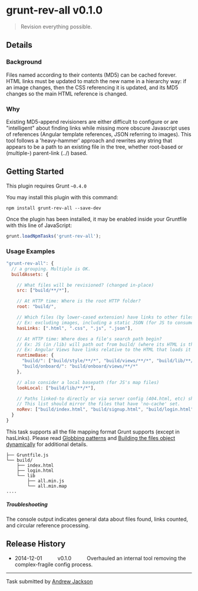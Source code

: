 # grunt-rev-all v0.1.0 

> Revision everything possible.

## Details
### Background
Files named according to their contents (MD5) can be cached forever. HTML links must be updated to match the new name in a hierarchy way: if an image changes, then the CSS referencing it is updated, and its MD5 changes so the main HTML reference is changed. 

### Why
Existing MD5-append revisioners are either difficult to configure or are "intelligent" about finding links while missing more obscure Javascript uses of references (Angular template references, JSON referring to images). This tool follows a 'heavy-hammer' approach and rewrites any string that appears to be a path to an existing file in the tree, whether root-based or (multiple-) parent-link (../) based.

## Getting Started
This plugin requires Grunt `~0.4.0`

You may install this plugin with this command:

```shell
npm install grunt-rev-all --save-dev
```

Once the plugin has been installed, it may be enabled inside your Gruntfile with this line of JavaScript:

```js
grunt.loadNpmTasks('grunt-rev-all');
```
### Usage Examples

```js
"grunt-rev-all": {
  // a grouping. Multiple is OK.
  buildAssets: {  

    // What files will be revisioned? (changed in-place)
    src: ["build/**/*"],

    // At HTTP time: Where is the root HTTP folder? 
    root: "build/",

    // Which files (by lower-cased extension) have links to other files? 
    // Ex: excluding images, including a static JSON (for JS to consume) that could have links.
    hasLinks: [".html", ".css", ".js", ".json"],

    // At HTTP time: Where does a file's search path begin? 
    // Ex: JS (in /lib) will path out from build/ (where its HTML is that loaded it).
    // Ex: Angular Views have links relative to the HTML that loads it (build/onboard)
    runtimeBase: {
      "build/": ["build/style/**/*", "build/views/**/*", "build/lib/**/*"],
      "build/onboard/": "build/onboard/views/**/*"
    },

    // also consider a local basepath (for JS's map files)
    lookLocal: ["build/lib/**/*"],

    // Paths linked-to directly or via server config (404.html, etc) should never be renamed.
    // This list should mirror the files that have 'no-cache' set.
    noRev: ["build/index.html", "build/signup.html", "build/login.html"]
  }
}
```

This task supports all the file mapping format Grunt supports (except in hasLinks). Please read [Globbing patterns](http://gruntjs.com/configuring-tasks#globbing-patterns) and [Building the files object dynamically](http://gruntjs.com/configuring-tasks#building-the-files-object-dynamically) for additional details.

```shell
├── Gruntfile.js
└── build/
    ├── index.html
    ├── login.html
    └── lib
        ├── all.min.js
        └── all.min.map
....

```

##### Troubleshooting

The console output indicates general data about files found, links counted, and circular reference processing. 

## Release History

 * 2014-12-01   v0.1.0   Overhauled an internal tool removing the complex-fragile config process.

---

Task submitted by [Andrew Jackson](https://github.com/snadrus)
